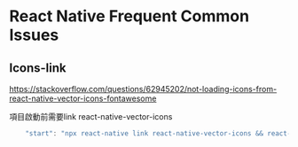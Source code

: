 # React Native Frequent Common Issues

## Icons-link

<https://stackoverflow.com/questions/62945202/not-loading-icons-from-react-native-vector-icons-fontawesome>

項目啟動前需要link react-native-vector-icons 
```js
    "start": "npx react-native link react-native-vector-icons && react-native start",
```
